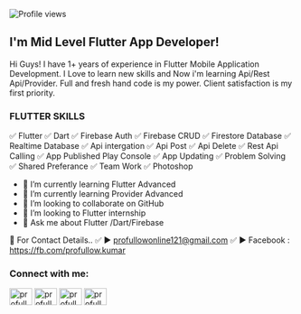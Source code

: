 
![Profile views](https://gpvc.arturio.dev/profullow07)  

##  I'm Mid Level Flutter App Developer! 
Hi Guys!
I have 1+ years of experience in Flutter Mobile Application Development. I Love to learn new skills and  Now i'm learning Api/Rest Api/Provider. Full and fresh hand code is my power. Client satisfaction is my first priority.

### FLUTTER SKILLS

✅ Flutter
✅ Dart
✅ Firebase Auth
✅ Firebase CRUD
✅ Firestore Database
✅ Realtime Database
✅ Api intergation
✅ Api Post
✅ Api Delete
✅ Rest Api Calling
✅ App Published Play Console
✅ App Updating
✅ Problem Solving
✅ Shared Preferance
✅ Team Work
✅ Photoshop 


- 🌱 I’m currently learning Flutter Advanced 
- 🌱 I’m currently learning Provider Advanced 
- 👯 I’m looking to collaborate on GitHub 
- 👯 I’m looking to Flutter internship 
- 💬 Ask me about Flutter /Dart/Firebase


📧 For Contact Details..
✅ ► profullowonline121@gmail.com
✅ ► Facebook : https://fb.com/profullow.kumar

<h3 align="left">Connect with me:</h3>
<p align="left">

<a href="https://fb.com/profullow.kumar" target="blank"><img align="center" src="https://raw.githubusercontent.com/rahuldkjain/github-profile-readme-generator/master/src/images/icons/Social/facebook.svg" alt="profullow.kumar" height="30" width="40" /></a>
<a href="https://instagram.com/profullow11" target="blank"><img align="center" src="https://raw.githubusercontent.com/rahuldkjain/github-profile-readme-generator/master/src/images/icons/Social/instagram.svg" alt="profullow11" height="30" width="40" /></a>
<a href="https://twitter.com/profullowdream3" target="blank"><img align="center" src="https://raw.githubusercontent.com/rahuldkjain/github-profile-readme-generator/master/src/images/icons/Social/twitter.svg" alt="profullowdream3" height="30" width="40" /></a>
<a href="https://www.youtube.com/c/profullowdream" target="blank"><img align="center" src="https://raw.githubusercontent.com/rahuldkjain/github-profile-readme-generator/master/src/images/icons/Social/youtube.svg" alt="profullowdream" height="30" width="40" /></a>
</p>



